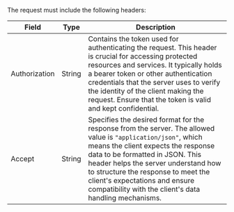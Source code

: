 The request must include the following headers:

| Field         | Type   | Description                    |
| ------------- | ------ | ------------------------------ |
| Authorization | String | Contains the token used for authenticating the request. This header is crucial for accessing protected resources and services. It typically holds a bearer token or other authentication credentials that the server uses to verify the identity of the client making the request. Ensure that the token is valid and kept confidential. |
| Accept        | String | Specifies the desired format for the response from the server. The allowed value is `"application/json"`, which means the client expects the response data to be formatted in JSON. This header helps the server understand how to structure the response to meet the client's expectations and ensure compatibility with the client's data handling mechanisms. |
